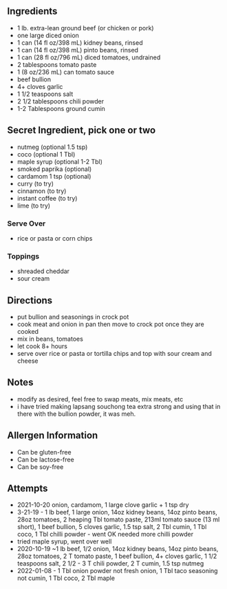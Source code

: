 ## Ingredients
* 1 lb. extra-lean ground beef (or chicken or pork)
* one large diced onion
* 1 can (14 fl oz/398 mL) kidney beans, rinsed
* 1 can (14 fl oz/398 mL) pinto beans, rinsed
* 1 can (28 fl oz/796 mL) diced tomatoes, undrained
* 2 tablespoons tomato paste
* 1 (8 oz/236 mL) can tomato sauce
* beef bullion
* 4+ cloves garlic
* 1 1/2 teaspoons salt
* 2 1/2 tablespoons chili powder
* 1-2 Tablespoons ground cumin

## Secret Ingredient, pick one or two
* nutmeg (optional 1.5 tsp)
* coco (optional 1 Tbl)
* maple syrup (optional 1-2 Tbl)
* smoked paprika (optional)
* cardamom 1 tsp (optional)
* curry (to try)
* cinnamon (to try)
* instant coffee (to try)
* lime (to try)

### Serve Over
* rice or pasta or corn chips

### Toppings
* shreaded cheddar
* sour cream

## Directions
* put bullion and seasonings in crock pot
* cook meat and onion in pan then move to crock pot once they are cooked
* mix in beans, tomatoes
* let cook 8+ hours
* serve over rice or pasta or tortilla chips and top with sour cream and cheese

## Notes
* modify as desired, feel free to swap meats, mix meats, etc
* i have tried making lapsang souchong tea extra strong and using that in there with the bullion powder, it was meh.

## Allergen Information
* Can be gluten-free
* Can be lactose-free
* Can be soy-free

## Attempts
* 2021-10-20 onion, cardamom, 1 large clove garlic + 1 tsp dry
* 3-21-19 - 1 lb beef, 1 large onion, 14oz kidney beans, 14oz pinto beans, 28oz tomatoes, 2 heaping Tbl tomato paste, 213ml tomato sauce (13 ml short), 1 beef bullion, 5 cloves garlic, 1.5 tsp salt, 2 Tbl cumin, 1 Tbl coco, 1 Tbl chilli powder - went OK needed more chilli powder
* tried maple syrup, went over well
* 2020-10-19 ~1 lb beef, 1/2 onion, 14oz kidney beans, 14oz pinto beans, 28oz tomatoes, 2 T tomato paste, 1 beef bullion, 4+ cloves garlic, 1 1/2 teaspoons salt, 2 1/2 - 3 T chili powder, 2 T cumin, 1.5 tsp nutmeg 
* 2022-01-08 - 1 Tbl onion powder not fresh onion, 1 Tbl taco seasoning not cumin, 1 Tbl coco, 2 Tbl maple
